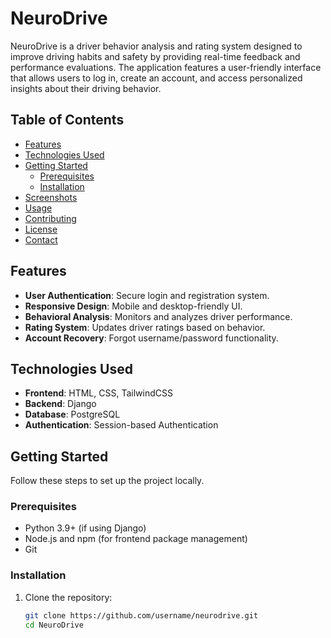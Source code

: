 # NeuroDrive

NeuroDrive is a driver behavior analysis and rating system designed to improve driving habits and safety by providing real-time feedback and performance evaluations. The application features a user-friendly interface that allows users to log in, create an account, and access personalized insights about their driving behavior.

## Table of Contents
- [Features](#features)
- [Technologies Used](#technologies-used)
- [Getting Started](#getting-started)
  - [Prerequisites](#prerequisites)
  - [Installation](#installation)
- [Screenshots](#screenshots)
- [Usage](#usage)
- [Contributing](#contributing)
- [License](#license)
- [Contact](#contact)

## Features
- **User Authentication**: Secure login and registration system.
- **Responsive Design**: Mobile and desktop-friendly UI.
- **Behavioral Analysis**: Monitors and analyzes driver performance.
- **Rating System**: Updates driver ratings based on behavior.
- **Account Recovery**: Forgot username/password functionality.

## Technologies Used
- **Frontend**: HTML, CSS, TailwindCSS
- **Backend**: Django
- **Database**: PostgreSQL
- **Authentication**: Session-based Authentication

## Getting Started
Follow these steps to set up the project locally.

### Prerequisites
- Python 3.9+ (if using Django)
- Node.js and npm (for frontend package management)
- Git

### Installation
1. Clone the repository:
   ```bash
   git clone https://github.com/username/neurodrive.git
   cd NeuroDrive
